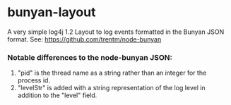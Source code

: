 # bunyan-layout

A very simple log4j 1.2 Layout to log events formatted in the Bunyan JSON format.
See: https://github.com/trentm/node-bunyan

### Notable differences to the node-bunyan JSON:

1. "pid" is the thread name as a string rather than an integer for the process id.
1. "levelStr" is added with a string representation of the log level in addition to the "level" field.
